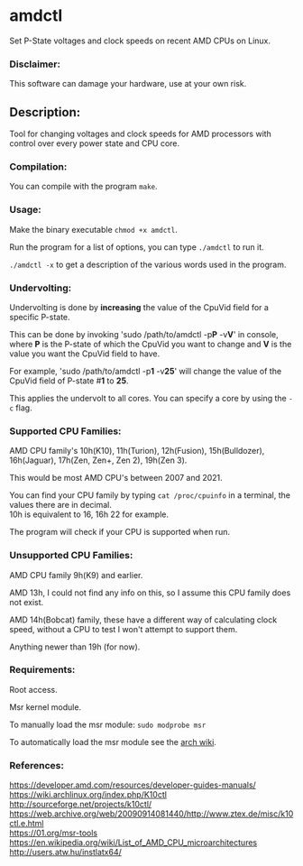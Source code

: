 # amdctl
Set P-State voltages and clock speeds on recent AMD CPUs on Linux.

### Disclaimer:

This software can damage your hardware, use at your own risk.

## Description:

Tool for changing voltages and clock speeds for AMD processors with control over every power state and CPU core.

### Compilation:

You can compile with the program `make`.

### Usage:

Make the binary executable `chmod +x amdctl`.

Run the program for a list of options, you can type `./amdctl` to run it.

`./amdctl -x` to get a description of the various words used in the program.

### Undervolting: 

Undervolting is done by **increasing** the value of the CpuVid field for a specific P-state.

This can be done by invoking 'sudo /path/to/amdctl -p**P** -v**V**' in console, where **P** is the P-state of which the CpuVid you want to change and **V** is the value you want the CpuVid field to have.

For example, 'sudo /path/to/amdctl -p**1** -v**25**' will change the value of the CpuVid field of P-state #**1** to **25**.

This applies the undervolt to all cores. You can specify a core by using the `-c` flag.

### Supported CPU Families:

AMD CPU family's 10h(K10), 11h(Turion), 12h(Fusion), 15h(Bulldozer), 16h(Jaguar), 17h(Zen, Zen+, Zen 2), 19h(Zen 3).

This would be most AMD CPU's between 2007 and 2021.

You can find your CPU family by typing `cat /proc/cpuinfo` in a terminal, the values there are in decimal.  
10h is equivalent to 16, 16h 22 for example.

The program will check if your CPU is supported when run.

### Unsupported CPU Families:

AMD CPU family 9h(K9) and earlier.

AMD 13h, I could not find any info on this, so I assume this CPU family does not exist.

AMD 14h(Bobcat) family, these have a different way of calculating clock speed, without a CPU to test I won't attempt to support them.

Anything newer than 19h (for now).

### Requirements:

Root access.

Msr kernel module.

To manually load the msr module: `sudo modprobe msr`

To automatically load the msr module see the [arch wiki](https://wiki.archlinux.org/index.php/Kernel_modules#Automatic_module_handling).

### References:

https://developer.amd.com/resources/developer-guides-manuals/  
https://wiki.archlinux.org/index.php/K10ctl  
http://sourceforge.net/projects/k10ctl/  
https://web.archive.org/web/20090914081440/http://www.ztex.de/misc/k10ctl.e.html  
https://01.org/msr-tools  
https://en.wikipedia.org/wiki/List_of_AMD_CPU_microarchitectures  
http://users.atw.hu/instlatx64/  
